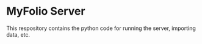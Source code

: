 # MyFolio Server

This respository contains the python code for running the server, importing data, etc.